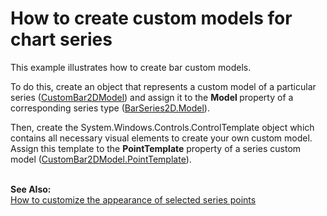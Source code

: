 # How to create custom models for chart series 


<p>This example illustrates how to create bar custom models.</p>
<p>To do this, create an object that represents a custom model of a particular series (<a href="http://documentation.devexpress.com/#WPF/clsDevExpressXpfChartsCustomBar2DModeltopic"><u>CustomBar2DModel</u></a>) and assign it to the <strong>Model </strong>property of a corresponding series type (<a href="http://documentation.devexpress.com/#WPF/DevExpressXpfChartsBarSeries2D_Modeltopic"><u>BarSeries2D.Model</u></a>).</p>
<p>Then, create the System.Windows.Controls.ControlTemplate object which contains all necessary visual elements to create your own custom model. Assign this template to the <strong>Point</strong><strong>Template</strong> property of a series custom model (<a href="http://documentation.devexpress.com/#WPF/DevExpressXpfChartsCustomBar2DModel_PointTemplatetopic"><u>CustomBar2DModel.PointTemplate</u></a>).</p>
<p> <br /><b>See Also:</b> <br /><a href="https://www.devexpress.com/Support/Center/p/T209781">How to customize the appearance of selected series points</a> </p>

<br/>


